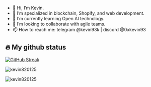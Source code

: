 <!--
## Hi there 👋

**kevin820125/kevin820125** is a ✨ _special_ ✨ repository because its `README.md` (this file) appears on your GitHub profile.

Here are some ideas to get you started:

- 🔭 I’m currently working on ...
- 🌱 I’m currently learning ...
- 👯 I’m looking to collaborate on ...
- 🤔 I’m looking for help with ...
- 💬 Ask me about ...
- 📫 How to reach me: ...
- 😄 Pronouns: ...
- ⚡ Fun fact: ...
-->

- 👋 Hi, I’m Kevin.
- 👀 I’m specialized in blockchain, Shopify, and web development.
- 🌱 I’m currently learning Open AI technology.
- 💞️ I’m looking to collaborate with agile teams.
- 📫 How to reach me: telegram @kevin93k | discord @0xkevin93

## 🔥 My github status

[![GitHub Streak](https://streak-stats.demolab.com?user=kevin820125&theme=radical&hide_border=true&mode=weekly)](https://git.io/streak-stats)

<p><img src="https://github-readme-stats-ten-delta-99.vercel.app/api?username=kevin820125&show_icons=true&theme=radical&hide_border=true" alt="kevin820125" /></p>

<p><img src="https://github-readme-stats-ten-delta-99.vercel.app/api/top-langs/?username=kevin820125&layout=compact&theme=radical&hide_border=true" alt="kevin820125" /></p>
